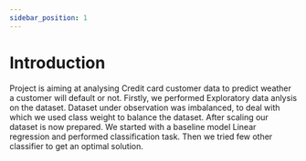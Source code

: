 ```yaml
---
sidebar_position: 1
---
```


# Introduction
Project is aiming at analysing Credit card customer data to
predict weather a customer will default or not.
Firstly, we performed Exploratory data anlysis on the dataset.
Dataset under observation was imbalanced, to deal with which we used 
class weight to balance the dataset.
After scaling our dataset is now prepared.
We started with a baseline model Linear regression and
performed classification task. Then we tried few other 
classifier to get an optimal solution. 

